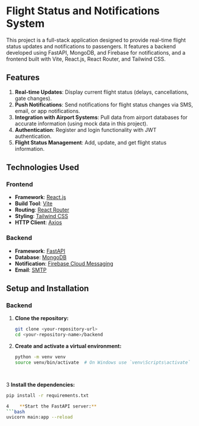 # Flight Status and Notifications System

This project is a full-stack application designed to provide real-time flight status updates and notifications to passengers. It features a backend developed using FastAPI, MongoDB, and Firebase for notifications, and a frontend built with Vite, React.js, React Router, and Tailwind CSS.

## Features

1. **Real-time Updates**: Display current flight status (delays, cancellations, gate changes).
2. **Push Notifications**: Send notifications for flight status changes via SMS, email, or app notifications.
3. **Integration with Airport Systems**: Pull data from airport databases for accurate information (using mock data in this project).
4. **Authentication**: Register and login functionality with JWT authentication.
5. **Flight Status Management**: Add, update, and get flight status information.

## Technologies Used

### Frontend

- **Framework**: [React.js](https://reactjs.org/)
- **Build Tool**: [Vite](https://vitejs.dev/)
- **Routing**: [React Router](https://reactrouter.com/)
- **Styling**: [Tailwind CSS](https://tailwindcss.com/)
- **HTTP Client**: [Axios](https://axios-http.com/)

### Backend

- **Framework**: [FastAPI](https://fastapi.tiangolo.com/)
- **Database**: [MongoDB](https://www.mongodb.com/)
- **Notification**: [Firebase Cloud Messaging](https://firebase.google.com/docs/cloud-messaging)
- **Email**: [SMTP](https://en.wikipedia.org/wiki/Simple_Mail_Transfer_Protocol)

## Setup and Installation

### Backend

1. **Clone the repository:**

   ```bash
   git clone <your-repository-url>
   cd <your-repository-name>/backend

2. **Create and activate a virtual environment:**

   ```bash
   python -m venv venv
   source venv/bin/activate  # On Windows use `venv\Scripts\activate`
  
   
   
   
3   **Install the dependencies:**

   ```bash
   pip install -r requirements.txt

4    **Start the FastAPI server:**
   ```bash
   uvicorn main:app --reload
